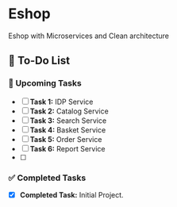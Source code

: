 # Eshop
Eshop with Microservices and Clean architecture
## 📝 To-Do List

### 🚀 Upcoming Tasks
- [ ] **Task 1:** IDP Service
- [ ] **Task 2:** Catalog Service
- [ ] **Task 3:** Search Service
- [ ] **Task 4:** Basket Service
- [ ] **Task 5:** Order Service
- [ ] **Task 6:** Report Service
- [ ] 

### ✅ Completed Tasks
- [x] **Completed Task:** Initial Project.
